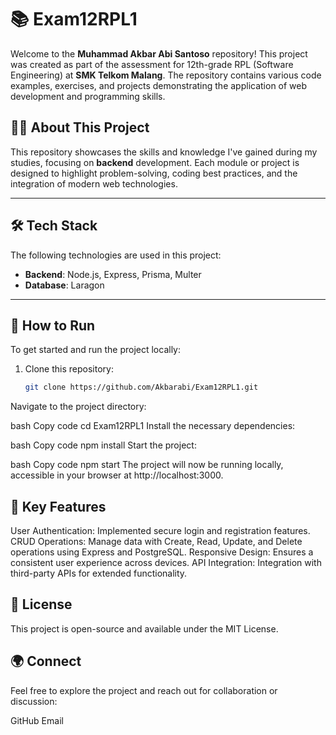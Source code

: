 # 📚 Exam12RPL1

Welcome to the **Muhammad Akbar Abi Santoso** repository! This project was created as part of the assessment for 12th-grade RPL (Software Engineering) at **SMK Telkom Malang**. The repository contains various code examples, exercises, and projects demonstrating the application of web development and programming skills.

## 🧑‍💻 About This Project

This repository showcases the skills and knowledge I've gained during my studies, focusing on **backend** development. Each module or project is designed to highlight problem-solving, coding best practices, and the integration of modern web technologies.

---

## 🛠️ Tech Stack

The following technologies are used in this project:

- **Backend**: Node.js, Express, Prisma, Multer
- **Database**: Laragon
---

## 🚀 How to Run

To get started and run the project locally:

1. Clone this repository:
   ```bash
   git clone https://github.com/Akbarabi/Exam12RPL1.git
Navigate to the project directory:

bash
Copy code
cd Exam12RPL1
Install the necessary dependencies:

bash
Copy code
npm install
Start the project:

bash
Copy code
npm start
The project will now be running locally, accessible in your browser at http://localhost:3000.

## 🌟 Key Features
User Authentication: Implemented secure login and registration features.
CRUD Operations: Manage data with Create, Read, Update, and Delete operations using Express and PostgreSQL.
Responsive Design: Ensures a consistent user experience across devices.
API Integration: Integration with third-party APIs for extended functionality.

## 📝 License
This project is open-source and available under the MIT License.

## 🌍 Connect
Feel free to explore the project and reach out for collaboration or discussion:

GitHub
Email
